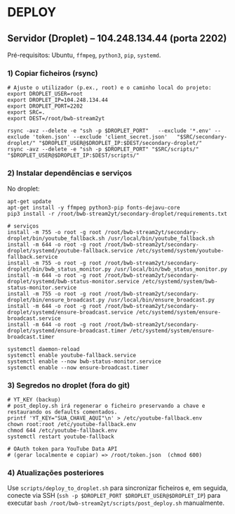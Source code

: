 # DEPLOY

## Servidor (Droplet) – 104.248.134.44 (porta 2202)

Pré-requisitos: Ubuntu, `ffmpeg`, `python3`, `pip`, `systemd`.

### 1) Copiar ficheiros (rsync)

```
# Ajuste o utilizador (p.ex., root) e o caminho local do projeto:
export DROPLET_USER=root
export DROPLET_IP=104.248.134.44
export DROPLET_PORT=2202
export SRC=.
export DEST=/root/bwb-stream2yt

rsync -avz --delete -e "ssh -p $DROPLET_PORT"   --exclude '*.env' --exclude 'token.json' --exclude 'client_secret.json'   "$SRC/secondary-droplet/" "$DROPLET_USER@$DROPLET_IP:$DEST/secondary-droplet/"
rsync -avz --delete -e "ssh -p $DROPLET_PORT" "$SRC/scripts/" "$DROPLET_USER@$DROPLET_IP:$DEST/scripts/"
```

### 2) Instalar dependências e serviços

No droplet:

```
apt-get update
apt-get install -y ffmpeg python3-pip fonts-dejavu-core
pip3 install -r /root/bwb-stream2yt/secondary-droplet/requirements.txt

# serviços
install -m 755 -o root -g root /root/bwb-stream2yt/secondary-droplet/bin/youtube_fallback.sh /usr/local/bin/youtube_fallback.sh
install -m 644 -o root -g root /root/bwb-stream2yt/secondary-droplet/systemd/youtube-fallback.service /etc/systemd/system/youtube-fallback.service
install -m 755 -o root -g root /root/bwb-stream2yt/secondary-droplet/bin/bwb_status_monitor.py /usr/local/bin/bwb_status_monitor.py
install -m 644 -o root -g root /root/bwb-stream2yt/secondary-droplet/systemd/bwb-status-monitor.service /etc/systemd/system/bwb-status-monitor.service
install -m 755 -o root -g root /root/bwb-stream2yt/secondary-droplet/bin/ensure_broadcast.py /usr/local/bin/ensure_broadcast.py
install -m 644 -o root -g root /root/bwb-stream2yt/secondary-droplet/systemd/ensure-broadcast.service /etc/systemd/system/ensure-broadcast.service
install -m 644 -o root -g root /root/bwb-stream2yt/secondary-droplet/systemd/ensure-broadcast.timer /etc/systemd/system/ensure-broadcast.timer

systemctl daemon-reload
systemctl enable youtube-fallback.service
systemctl enable --now bwb-status-monitor.service
systemctl enable --now ensure-broadcast.timer
```

### 3) Segredos no droplet (fora do git)

```
# YT_KEY (backup)
# post_deploy.sh irá regenerar o ficheiro preservando a chave e restaurando os defaults comentados.
printf 'YT_KEY="SUA_CHAVE_AQUI"\n' > /etc/youtube-fallback.env
chown root:root /etc/youtube-fallback.env
chmod 644 /etc/youtube-fallback.env
systemctl restart youtube-fallback

# OAuth token para YouTube Data API
# (gerar localmente e copiar) => /root/token.json  (chmod 600)
```

### 4) Atualizações posteriores

Use `scripts/deploy_to_droplet.sh` para sincronizar ficheiros e, em seguida, conecte via SSH (`ssh -p $DROPLET_PORT $DROPLET_USER@$DROPLET_IP`) para executar `bash /root/bwb-stream2yt/scripts/post_deploy.sh` manualmente.

